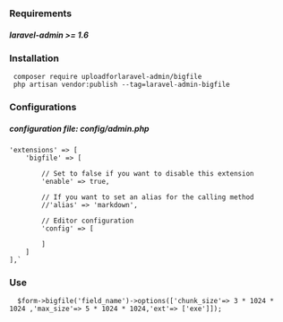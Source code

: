 ### Requirements
##### laravel-admin >= 1.6


### Installation
` composer require uploadforlaravel-admin/bigfile` <br/>
` php artisan vendor:publish --tag=laravel-admin-bigfile`


### Configurations
#####  configuration file: config/admin.php
    'extensions' => [
        'bigfile' => [

            // Set to false if you want to disable this extension
            'enable' => true,

            // If you want to set an alias for the calling method
            //'alias' => 'markdown',

            // Editor configuration
            'config' => [

            ]
        ]
    ],`
### Use

`  $form->bigfile('field_name')->options(['chunk_size'=> 3 * 1024 * 1024 ,'max_size'=> 5 * 1024 * 1024,'ext'=> ['exe']]);`
